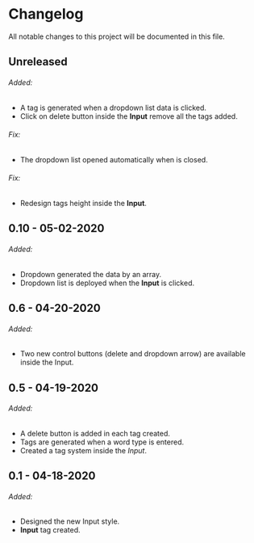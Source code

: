 # Changelog

All notable changes to this project will be documented in this file.

## Unreleased

###### Added:

- A tag is generated when a dropdown list data is clicked.
- Click on delete button inside the **Input** remove all the tags added.

###### Fix:

- The dropdown list opened automatically when is closed. 

###### Fix:

- Redesign tags height inside the **Input**.

## 0.10 - 05-02-2020

###### Added:

- Dropdown generated the data by an array.
- Dropdown list is deployed when the **Input** is clicked.

## 0.6 - 04-20-2020

###### Added:

- Two new control buttons (delete and dropdown arrow) are available inside the Input.

## 0.5 - 04-19-2020

###### Added:

- A delete button is added in each tag created.
- Tags are generated when a word type is entered.
- Created a tag system inside the *Input*.

## 0.1 - 04-18-2020

###### Added:

- Designed the new Input style. 
- **Input** tag created.